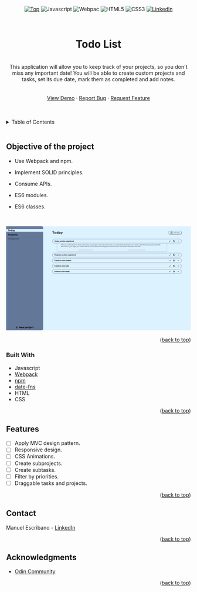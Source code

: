 <div id="top" align="center">

[![Top][top-shield]][top-url]
![Javascript][js-shield]
![Webpac][webpack-shield]
![HTML5][html-shield]
![CSS3][css-shield]
[![LinkedIn][linkedin-shield]][linkedin-url]

</div>

<br />
<div align="center">
<h1 align="center">Todo List</h3>

  <p align="center">
      <br />
    This application will allow you to keep track of your projects, so you don't miss any important date! You will be able to create custom projects and tasks, set its due date, mark them as completed and add notes.
    <br />
    <br />
    <br />
    <a href="https://github.com/LPRegen/TodoList">View Demo</a>
    ·
    <a href="https://github.com/LPRegen/TodoList/issues">Report Bug</a>
    ·
    <a href="https://github.com/LPRegen/TodoList/issues">Request Feature</a>
    <br />
    <br />
    <br />

  </p>
</div>

<details>
  <summary>Table of Contents</summary>
  <ol>
    <li>
      <a href="#about-of-the-project">Objective of the project</a>
      <ul>
        <li><a href="#built-with">Built With</a></li>
      </ul>
    </li>
    <li><a href="#features">Features</a></li>
    <li><a href="#contact">Contact</a></li>
    <li><a href="#acknowledgments">Acknowledgments</a></li>
  </ol>
</details>
    <br />

## Objective of the project

- Use Webpack and npm.
- Implement SOLID principles.
- Consume APIs.
- ES6 modules.
- ES6 classes.

  <br />

[![Product Name Screen Shot][product-screenshot]](https://github.com/LPRegen/TodoList/blob/main/src/images/todaySection.png)

<p align="right">(<a href="#top">back to top</a>)</p>

### Built With

- Javascript
- [Webpack](https://webpack.js.org/)
- [npm](https://www.npmjs.com/)
- [date-fns](https://date-fns.org/)
- HTML
- CSS

<p align="right">(<a href="#top">back to top</a>)</p>

## Features

- [ ] Apply MVC design pattern.
- [ ] Responsive design.
- [ ] CSS Animations.
- [ ] Create subprojects.
- [ ] Create subtasks.
- [ ] Filter by priorities.
- [ ] Draggable tasks and projects.

<p align="right">(<a href="#top">back to top</a>)</p>

## Contact

Manuel Escribano - [LinkedIn](https://www.linkedin.com/in/manuel-escribano-lpregen/)

<p align="right">(<a href="#top">back to top</a>)</p>

## Acknowledgments

- [Odin Community](https://www.theodinproject.com/)

<p align="right">(<a href="#top">back to top</a>)</p>

[linkedin-shield]: https://img.shields.io/badge/-LinkedIn-black.svg?style=for-the-badge&logo=linkedin&colorB=555
[linkedin-url]: https://www.linkedin.com/in/manuel-escribano-lpregen/
[product-screenshot]: ./src/images/todaySection.png
[top-shield]: https://img.shields.io/badge/TOP-The%20Odin%20Project-orange?style=for-the-badge
[top-url]: https://www.theodinproject.com/
[js-shield]: https://img.shields.io/badge/javascript-%23323330.svg?style=for-the-badge&logo=javascript&logoColor=%23F7DF1E
[html-shield]: https://img.shields.io/badge/html5-%23E34F26.svg?style=for-the-badge&logo=html5&logoColor=white
[css-shield]: https://img.shields.io/badge/css3-%231572B6.svg?style=for-the-badge&logo=css3&logoColor=white?
[webpack-shield]: https://img.shields.io/badge/Webpack-blue?style=for-the-badge&logo=appveyor
